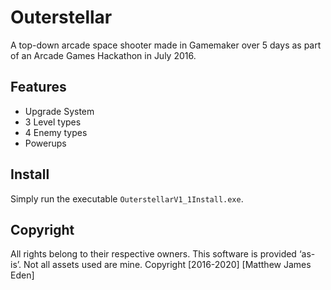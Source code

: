 # Outerstellar
A top-down arcade space shooter made in Gamemaker over 5 days as part of an Arcade Games Hackathon in July 2016.

## Features
* Upgrade System
* 3 Level types
* 4 Enemy types
* Powerups

## Install
Simply run the executable `OuterstellarV1_1Install.exe`.

## Copyright
All rights belong to their respective owners. This software is provided ‘as-is’. Not all assets used are mine.
Copyright [2016-2020] [Matthew James Eden]
